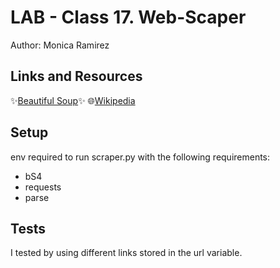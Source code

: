 # LAB - Class 17. Web-Scaper

Author: Monica Ramirez

## Links and Resources

✨[Beautiful Soup](https://www.crummy.com/software/BeautifulSoup/bs4/doc/#installing-beautiful-soup)✨
🌐[Wikipedia](https://en.wikipedia.org/wiki/Main_Page)

## Setup
env required to run scraper.py with the following requirements:
  - bS4
  - requests
  - parse

## Tests
I tested by using different links stored in the url variable.
